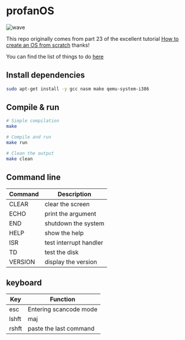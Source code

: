 # profanOS

![wave](https://elydre.github.io/img/profan.svg)

This repo originally comes from part 23 of the excellent tutorial [How to create an OS from scratch](https://github.com/cfenollosa/os-tutorial) thanks!

You can find the list of things to do [here](https://framindmap.org/c/maps/1263862/embed)

## Install dependencies

```bash
sudo apt-get install -y gcc nasm make qemu-system-i386
```

## Compile & run

```bash
# Simple compilation
make

# Compile and run
make run

# Clean the output
make clean
```

## Command line

| Command | Description            |
|---------|------------------------|
| CLEAR   | clear the screen       |
| ECHO    | print the argument     |
| END     | shutdown the system    |
| HELP    | show the help          |
| ISR     | test interrupt handler |
| TD      | test the disk          |
| VERSION | display the version    |

## keyboard

| Key  | Function               |
|------|------------------------|
| esc  | Entering scancode mode |
| lshft| maj                    |
| rshft| paste the last command |
